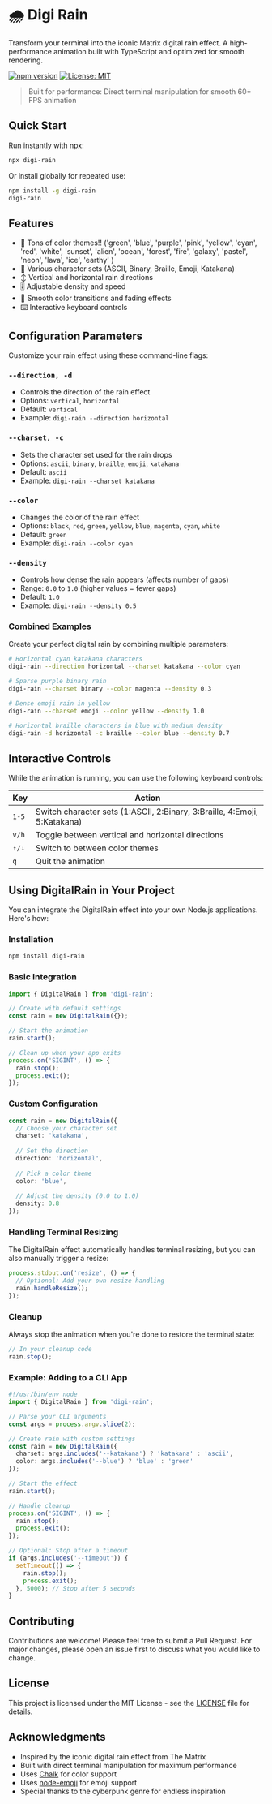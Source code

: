 # 🌧 Digi Rain

Transform your terminal into the iconic Matrix digital rain effect. A high-performance animation built with TypeScript and optimized for smooth rendering.

[![npm version](https://badge.fury.io/js/digi-rain.svg)](https://www.npmjs.com/package/digi-rain)
[![License: MIT](https://img.shields.io/badge/License-MIT-yellow.svg)](https://opensource.org/licenses/MIT)

> Built for performance: Direct terminal manipulation for smooth 60+ FPS animation

## Quick Start

Run instantly with npx:

```bash
npx digi-rain
```

Or install globally for repeated use:

```bash
npm install -g digi-rain
digi-rain
```

## Features

- 🎨 Tons of color themes!! ('green', 'blue', 'purple', 'pink', 'yellow', 'cyan', 'red', 'white', 'sunset', 'alien', 'ocean', 'forest', 'fire', 'galaxy', 'pastel', 'neon', 'lava', 'ice', 'earthy' )
- 📝 Various character sets (ASCII, Binary, Braille, Emoji, Katakana)
- ↕️ Vertical and horizontal rain directions
- 🎚️ Adjustable density and speed
- 🌈 Smooth color transitions and fading effects
- ⌨️ Interactive keyboard controls

## Configuration Parameters

Customize your rain effect using these command-line flags:

### `--direction, -d`

- Controls the direction of the rain effect
- Options: `vertical`, `horizontal`
- Default: `vertical`
- Example: `digi-rain --direction horizontal`

### `--charset, -c`

- Sets the character set used for the rain drops
- Options: `ascii`, `binary`, `braille`, `emoji`, `katakana`
- Default: `ascii`
- Example: `digi-rain --charset katakana`

### `--color`

- Changes the color of the rain effect
- Options: `black`, `red`, `green`, `yellow`, `blue`, `magenta`, `cyan`, `white`
- Default: `green`
- Example: `digi-rain --color cyan`

### `--density`

- Controls how dense the rain appears (affects number of gaps)
- Range: `0.0` to `1.0` (higher values = fewer gaps)
- Default: `1.0`
- Example: `digi-rain --density 0.5`

### Combined Examples

Create your perfect digital rain by combining multiple parameters:

```bash
# Horizontal cyan katakana characters
digi-rain --direction horizontal --charset katakana --color cyan

# Sparse purple binary rain
digi-rain --charset binary --color magenta --density 0.3

# Dense emoji rain in yellow
digi-rain --charset emoji --color yellow --density 1.0

# Horizontal braille characters in blue with medium density
digi-rain -d horizontal -c braille --color blue --density 0.7
```

## Interactive Controls

While the animation is running, you can use the following keyboard controls:

| Key | Action |
|-----|--------|
| `1-5` | Switch character sets (1:ASCII, 2:Binary, 3:Braille, 4:Emoji, 5:Katakana) |
| `v/h` | Toggle between vertical and horizontal directions |
| `↑/↓` | Switch to between color themes |
| `q` | Quit the animation |

## Using DigitalRain in Your Project

You can integrate the DigitalRain effect into your own Node.js applications. Here's how:

### Installation

```bash
npm install digi-rain
```

### Basic Integration

```typescript
import { DigitalRain } from 'digi-rain';

// Create with default settings
const rain = new DigitalRain({});

// Start the animation
rain.start();

// Clean up when your app exits
process.on('SIGINT', () => {
  rain.stop();
  process.exit();
});
```

### Custom Configuration

```typescript
const rain = new DigitalRain({
  // Choose your character set
  charset: 'katakana',
  
  // Set the direction
  direction: 'horizontal',
  
  // Pick a color theme
  color: 'blue',
  
  // Adjust the density (0.0 to 1.0)
  density: 0.8
});
```

### Handling Terminal Resizing

The DigitalRain effect automatically handles terminal resizing, but you can also manually trigger a resize:

```typescript
process.stdout.on('resize', () => {
  // Optional: Add your own resize handling
  rain.handleResize();
});
```

### Cleanup

Always stop the animation when you're done to restore the terminal state:

```typescript
// In your cleanup code
rain.stop();
```

### Example: Adding to a CLI App

```typescript
#!/usr/bin/env node
import { DigitalRain } from 'digi-rain';

// Parse your CLI arguments
const args = process.argv.slice(2);

// Create rain with custom settings
const rain = new DigitalRain({
  charset: args.includes('--katakana') ? 'katakana' : 'ascii',
  color: args.includes('--blue') ? 'blue' : 'green'
});

// Start the effect
rain.start();

// Handle cleanup
process.on('SIGINT', () => {
  rain.stop();
  process.exit();
});

// Optional: Stop after a timeout
if (args.includes('--timeout')) {
  setTimeout(() => {
    rain.stop();
    process.exit();
  }, 5000); // Stop after 5 seconds
}
```

## Contributing

Contributions are welcome! Please feel free to submit a Pull Request. For major changes, please open an issue first to discuss what you would like to change.

## License

This project is licensed under the MIT License - see the [LICENSE](LICENSE) file for details.

## Acknowledgments

- Inspired by the iconic digital rain effect from The Matrix
- Built with direct terminal manipulation for maximum performance
- Uses [Chalk](https://github.com/chalk/chalk) for color support
- Uses [node-emoji](https://github.com/omnidan/node-emoji) for emoji support
- Special thanks to the cyberpunk genre for endless inspiration
